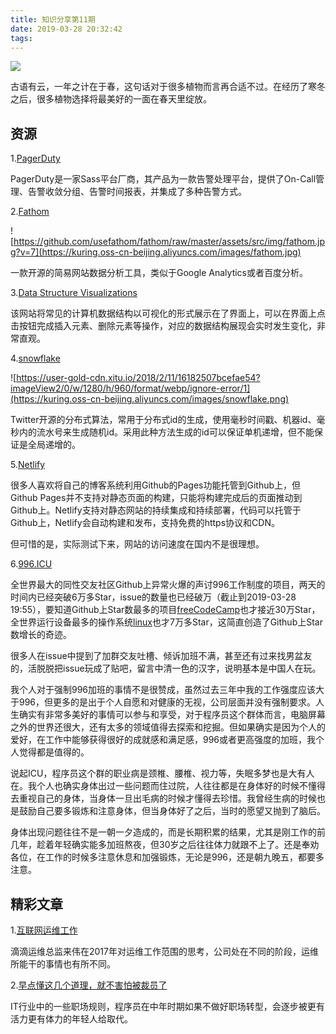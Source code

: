 ```yaml
---
title: 知识分享第11期
date: 2019-03-28 20:32:42
tags:
---
```


![](https://kuring.oss-cn-beijing.aliyuncs.com/images/flower.jpeg)

古语有云，一年之计在于春，这句话对于很多植物而言再合适不过。在经历了寒冬之后，很多植物选择将最美好的一面在春天里绽放。

## 资源

1.[PagerDuty](https://www.pagerduty.com)

PagerDuty是一家Sass平台厂商，其产品为一款告警处理平台，提供了On-Call管理、告警收敛分组、告警时间报表，并集成了多种告警方式。

2.[Fathom](https://github.com/usefathom/fathom)

![https://github.com/usefathom/fathom/raw/master/assets/src/img/fathom.jpg?v=7](https://kuring.oss-cn-beijing.aliyuncs.com/images/fathom.jpg)

一款开源的简易网站数据分析工具，类似于Google Analytics或者百度分析。

3.[Data Structure Visualizations](https://www.cs.usfca.edu/~galles/visualization/Algorithms.html)

该网站将常见的计算机数据结构以可视化的形式展示在了界面上，可以在界面上点击按钮完成插入元素、删除元素等操作，对应的数据结构展现会实时发生变化，非常直观。

4.[snowflake](https://developer.twitter.com/en/docs/basics/twitter-ids.html)

![https://user-gold-cdn.xitu.io/2018/2/11/16182507bcefae54?imageView2/0/w/1280/h/960/format/webp/ignore-error/1](https://kuring.oss-cn-beijing.aliyuncs.com/images/snowflake.png)

Twitter开源的分布式算法，常用于分布式id的生成，使用毫秒时间戳、机器id、毫秒内的流水号来生成随机id。采用此种方法生成的id可以保证单机递增，但不能保证是全局递增的。

5.[Netlify](https://www.netlify.com/)

很多人喜欢将自己的博客系统利用Github的Pages功能托管到Github上，但Github Pages并不支持对静态页面的构建，只能将构建完成后的页面推动到Github上。Netlify支持对静态网站的持续集成和持续部署，代码可以托管于Github上，Netlify会自动构建和发布，支持免费的https协议和CDN。

但可惜的是，实际测试下来，网站的访问速度在国内不是很理想。

6.[996.ICU](https://github.com/996icu/996.ICU)

全世界最大的同性交友社区Github上异常火爆的声讨996工作制度的项目，两天的时间内已经突破6万多Star，issue的数量也已经破万（截止到2019-03-28 19:55），要知道Github上Star数最多的项目[freeCodeCamp](https://github.com/freeCodeCamp/freeCodeCamp)也才接近30万Star，全世界运行设备最多的操作系统[linux](https://github.com/torvalds/linux)也才7万多Star，这简直创造了Github上Star数增长的奇迹。

很多人在issue中提到了加群交友吐槽、倾诉加班不满，甚至还有过来找男盆友的，活脱脱把issue玩成了贴吧，留言中清一色的汉字，说明基本是中国人在玩。

我个人对于强制996加班的事情不是很赞成，虽然过去三年中我的工作强度应该大于996，但更多的是出于个人自愿和对健康的无视，公司层面并没有强制要求。人生确实有非常多美好的事情可以参与和享受，对于程序员这个群体而言，电脑屏幕之外的世界还很大，还有太多的领域值得去探索和挖掘。但如果确实是因为个人的爱好，在工作中能够获得很好的成就感和满足感，996或者更高强度的加班，我个人觉得都是值得的。

说起ICU，程序员这个群的职业病是颈椎、腰椎、视力等，失眠多梦也是大有人在。我个人也确实身体出过一些问题而住过院，人往往都是在身体好的时候不懂得去重视自己的身体，当身体一旦出毛病的时候才懂得去珍惜。我曾经生病的时候也是鼓励自己要多锻炼和注意身体，但当身体好了之后，当时的愿望又抛到了脑后。

身体出现问题往往不是一朝一夕造成的，而是长期积累的结果，尤其是刚工作的前几年，趁着年轻确实能多加班熬夜，但30岁之后往往体力就跟不上了。还是奉劝各位，在工作的时候多注意休息和加强锻炼，无论是996，还是朝九晚五，都要多注意。

## 精彩文章

1.[互联网运维工作](https://www.jianshu.com/p/07374ed16a73)

滴滴运维总监来伟在2017年对运维工作范围的思考，公司处在不同的阶段，运维所能干的事情也有所不同。

2.[早点懂这几个道理，就不害怕被裁员了](https://mp.weixin.qq.com/s?__biz=MzI5OTM3MjMyNA==&mid=2247486405&idx=1&sn=2a9feae9bcfa5ce9c481dd6b3f9c933d&chksm=ec96d18edbe158980a4083e9ed20b8c77216ba6e40b8512bde04b14189aa6353673a146f273e&mpshare=1&scene=1&srcid=%23rd)

IT行业中的一些职场规则，程序员在中年时期如果不做好职场转型，会逐步被更有活力更有体力的年轻人给取代。

